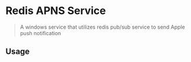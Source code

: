 # Redis APNS Service
> A windows service that utilizes redis pub/sub service to send Apple push notification

## Usage
